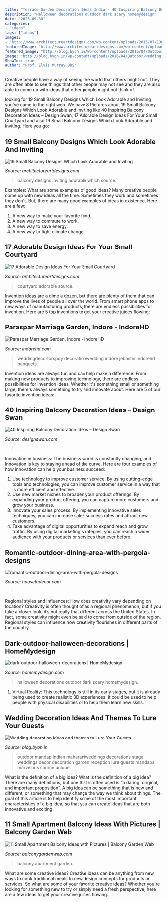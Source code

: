```yaml
---
title: "Terrace Garden Decoration Ideas India - 40 Inspiring Balcony Decoration Ideas – Design Swan"
description: "Halloween decorations outdoor dark scary homemydesign"
date: "2023-09-30"
categories:
- "ideas"
tags: ["ideas"]
images:
- "http://www.architectureartdesigns.com/wp-content/uploads/2015/07/130-630x491.jpg"
featuredImage: "http://www.architectureartdesigns.com/wp-content/uploads/2015/07/130-630x491.jpg"
featured_image: "http://blog.byoh.in/wp-content/uploads/2016/04/Outdoor-wedding-ideas-2.jpg"
image: "http://blog.byoh.in/wp-content/uploads/2016/04/Outdoor-wedding-ideas-2.jpg"
ShowToc: true
author: "Prof. Elvis Murray DDS"
---
```



Creative people have a way of seeing the world that others might not. They are often able to see things that other people may not see and they are also able to come up with ideas that other people might not think of.

	

		
looking for 19 Small Balcony Designs Which Look Adorable and Inviting you've came to the right web. We have 8 Pictures about 19 Small Balcony Designs Which Look Adorable and Inviting like 40 Inspiring Balcony Decoration Ideas – Design Swan, 17 Adorable Design Ideas For Your Small Courtyard and also 19 Small Balcony Designs Which Look Adorable and Inviting. Here you go:
		
    
## 19 Small Balcony Designs Which Look Adorable And Inviting

<img loading=lazy src="https://www.architectureartdesigns.com/wp-content/uploads/2015/06/10.jpg" onerror="this.onerror=null;this.src='https://tse3.mm.bing.net/th?id=OIP.p45agvQTjPCM9PC0WYD6MwHaNK&amp;pid=15.1';" alt="19 Small Balcony Designs Which Look Adorable and Inviting">

_Source: architectureartdesigns.com_

>balcony designs inviting adorable which source. 

	

Examples: What are some examples of good ideas?
Many creative people come up with new ideas all the time. Sometimes they work and sometimes they don't. But, there are many good examples of ideas in existence. Here are a few: 
1) A new way to make your favorite food. 
2) A new way to commute to work. 
3) A new way to save energy. 
4) A new way to fight climate change.

    
## 17 Adorable Design Ideas For Your Small Courtyard

<img loading=lazy src="http://www.architectureartdesigns.com/wp-content/uploads/2015/07/130-630x491.jpg" onerror="this.onerror=null;this.src='https://tse1.mm.bing.net/th?id=OIP.OcbKxTz-ayJyUqMhjKs-qwHaFx&amp;pid=15.1';" alt="17 Adorable Design Ideas For Your Small Courtyard">

_Source: architectureartdesigns.com_

>courtyard adorable source. 

	

Invention ideas are a dime a dozen, but there are plenty of them that can improve the lives of people all over the world. From smart phone apps to new ways of manufacturing products, there are endless possibilities for invention. Here are 5 top inventions to get your creative juices flowing: 

    
## Paraspar Marriage Garden, Indore - IndoreHD

<img loading=lazy src="https://indorehd.com/wp-content/uploads/2014/11/marriage-gardens-indoreHD-e1415870429847.jpg" onerror="this.onerror=null;this.src='https://tse3.mm.bing.net/th?id=OIP.wkr6T8FX0hf-v-DUWOzpQgHaE-&amp;pid=15.1';" alt="Paraspar Marriage Garden, Indore - IndoreHD">

_Source: indorehd.com_

>weddingdecortorspdy decorationwedding indore jebastin indorehd banquets. 

	

Invention ideas are always fun and can help make a difference. From making new products to improving technology, there are endless possibilities for invention ideas. Whether it's something small or something large, there's always something to try and innovate about. Here are 5 of our favorite invention ideas:

    
## 40 Inspiring Balcony Decoration Ideas – Design Swan

<img loading=lazy src="https://img.designswan.com/2016/06/balcony/38.jpg" onerror="this.onerror=null;this.src='https://tse1.mm.bing.net/th?id=OIP.fVaEVWzhcwewt_Lr1Jaz1QHaK6&amp;pid=15.1';" alt="40 Inspiring Balcony Decoration Ideas – Design Swan">

_Source: designswan.com_

>. 

	

Innovation in business:
The business world is constantly changing, and innovation is key to staying ahead of the curve. Here are four examples of how innovation can help your business succeed: 
1. Use technology to improve customer service. By using cutting-edge tools and technologies, you can improve customer service in a way that is more efficient and effective.
2. Use new market niches to broaden your product offerings. By expanding your product offering, you can capture more customers and grow your business. 
3. Innovate your sales process. By implementing innovative sales techniques, you can increase sales success rates and attract new customers. 
4. Take advantage of digital opportunities to expand reach and grow traffic. By using digital marketing strategies, you can reach a wider audience with your products or services than ever before.

    
## Romantic-outdoor-dining-area-with-pergola-designs

<img loading=lazy src="https://housetodecor.com/wp-content/uploads/2019/09/romantic-outdoor-dining-area-with-pergola-designs.jpg" onerror="this.onerror=null;this.src='https://tse1.mm.bing.net/th?id=OIP.QNXXQVNimyKncbB1dMmDpAHaLH&amp;pid=15.1';" alt="romantic-outdoor-dining-area-with-pergola-designs">

_Source: housetodecor.com_

>. 

	

Regional styles and influences: How does creativity vary depending on location?
Creativity is often thought of as a regional phenomenon, but if you take a closer look, it’s not really that different across the United States. In fact, some creativity might even be said to come from outside of the region. Regional styles can influence how creativity flourishes in different parts of the country.

    
## Dark-outdoor-halloween-decorations | HomeMydesign

<img loading=lazy src="https://homemydesign.com/wp-content/uploads/2014/09/dark-outdoor-halloween-decorations.jpg" onerror="this.onerror=null;this.src='https://tse4.mm.bing.net/th?id=OIP.Mx1qikBiRJuHc7kXdMb1vgHaLT&amp;pid=15.1';" alt="dark-outdoor-halloween-decorations | HomeMydesign">

_Source: homemydesign.com_

>halloween decorations outdoor dark scary homemydesign. 

	

1. Virtual Reality: This technology is still in its early stages, but it is already being used to create realistic 3D experiences. It could be used to help people with physical disabilities or to help them learn new skills.

    
## Wedding Decoration Ideas And Themes To Lure Your Guests

<img loading=lazy src="http://blog.byoh.in/wp-content/uploads/2016/04/Outdoor-wedding-ideas-2.jpg" onerror="this.onerror=null;this.src='https://tse2.mm.bing.net/th?id=OIP.nHgeIqT46OviNx0aolnjRwHaLH&amp;pid=15.1';" alt="Wedding decoration ideas and themes to Lure Your Guests">

_Source: blog.byoh.in_

>outdoor mandap indian maharaniweddings decorations stage weddings decor decoration garden reception lure guests mandaps marvelous source unique. 

	

What is the definition of a big idea?
What is the definition of a big idea? There are many definitions, but one that is often used is “a daring, original, and important proposition”. A big idea can be something that is new and different, or something that may change the way we think about things. The goal of this article is to help identify some of the most important characteristics of a big idea, so that you can create ideas that are both innovative and exciting.

    
## 11 Small Apartment Balcony Ideas With Pictures | Balcony Garden Web

<img loading=lazy src="http://balconygardenweb.com/wp-content/uploads/2016/02/small-balcony-16.jpg" onerror="this.onerror=null;this.src='https://tse2.mm.bing.net/th?id=OIP.4cs9UFDuCDGgxCzWOwvbvgAAAA&amp;pid=15.1';" alt="11 Small Apartment Balcony Ideas with Pictures | Balcony Garden Web">

_Source: balconygardenweb.com_

>balcony apartment garden. 

	

What are some creative ideas?
Creative ideas can be anything from new ways to cook traditional meals to new design concepts for products or services. So what are some of your favorite creative ideas? Whether you're looking for something new to try or simply need a fresh perspective, here are a few ideas to get your creative juices flowing.

